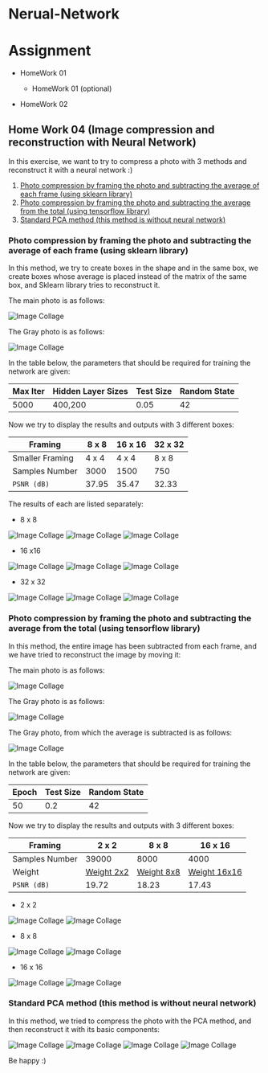 # Nerual-Network

# Assignment 
+ HomeWork 01
  
    + HomeWork 01 (optional)
+ HomeWork 02


## Home Work 04 (Image compression and reconstruction with Neural Network)
In this exercise, we want to try to compress a photo with 3 methods and reconstruct it with a neural network :)

1. [Photo compression by framing the photo and subtracting the average of each frame (using sklearn library)](https://github.com/SMSajadi99/Nerual-Network/blob/main/README.md#photo-compression-by-framing-the-photo-and-subtracting-the-average-of-each-frame-using-sklearn-library)
2. [Photo compression by framing the photo and subtracting the average from the total (using tensorflow library)](https://github.com/SMSajadi99/Nerual-Network/blob/main/README.md#photo-compression-by-framing-the-photo-and-subtracting-the-average-from-the-total-using-tensorflow-library)
3. [Standard PCA method (this method is without neural network)](https://github.com/SMSajadi99/Nerual-Network/blob/main/README.md#standard-pca-method-this-method-is-without-neural-network)

 ### Photo compression by framing the photo and subtracting the average of each frame (using sklearn library)

In this method, we try to create boxes in the shape and in the same box, we create boxes whose average is placed instead of the matrix of the same box, and Sklearn library tries to reconstruct it.

The main photo is as follows:

![Image Collage](https://github.com/SMSajadi99/Nerual-Network/blob/main/assinments/4/Method01/16x16-1500/face.jpg)

The Gray photo is as follows:

![Image Collage](https://github.com/SMSajadi99/Nerual-Network/blob/main/assinments/4/Method01/16x16-1500/bw_face.jpg)


In the table below, the parameters that should be required for training the network are given:

Max Iter | Hidden Layer Sizes | Test Size | Random State
--- | --- | --- | ---
5000 | 400,200 | 0.05 | 42

Now we try to display the results and outputs with 3 different boxes:

Framing | 8 x 8 | 16 x 16 | 32 x 32
--- | --- | --- | ---
Smaller Framing | 4 x 4 | 4 x 4 | 8 x 8
Samples Number | 3000 | 1500 | 750
`PSNR (dB)` | 37.95 | 35.47  | 32.33

The results of each are listed separately:

* 8 x 8

![Image Collage](https://github.com/SMSajadi99/Nerual-Network/blob/main/assinments/4/Method01/8x8-3000/combined_image.png)
![Image Collage](https://github.com/SMSajadi99/Nerual-Network/blob/main/assinments/4/Method01/8x8-3000/combined_image_com.png)
![Image Collage](https://github.com/SMSajadi99/Nerual-Network/blob/main/assinments/4/Method01/8x8-3000/combined_image_results.png)

  
* 16 x16

![Image Collage](https://github.com/SMSajadi99/Nerual-Network/blob/main/assinments/4/Method01/16x16-1500/combined_image.png)
![Image Collage](https://github.com/SMSajadi99/Nerual-Network/blob/main/assinments/4/Method01/16x16-1500/combined_image_com.png)
![Image Collage](https://github.com/SMSajadi99/Nerual-Network/blob/main/assinments/4/Method01/16x16-1500/combined_image_results.png)

* 32 x 32

![Image Collage](https://github.com/SMSajadi99/Nerual-Network/blob/main/assinments/4/Method01/32x32-750/combined_image.png)
![Image Collage](https://github.com/SMSajadi99/Nerual-Network/blob/main/assinments/4/Method01/32x32-750/combined_image_com.png)
![Image Collage](https://github.com/SMSajadi99/Nerual-Network/blob/main/assinments/4/Method01/32x32-750/combined_image_results.png)




 ### Photo compression by framing the photo and subtracting the average from the total (using tensorflow library)
 
In this method, the entire image has been subtracted from each frame, and we have tried to reconstruct the image by moving it:

The main photo is as follows:

![Image Collage](https://github.com/SMSajadi99/Nerual-Network/blob/main/assinments/4/Method01/16x16-1500/face.jpg)

The Gray photo is as follows:

![Image Collage](https://github.com/SMSajadi99/Nerual-Network/blob/main/assinments/4/Method01/16x16-1500/bw_face.jpg)

The Gray photo, from which the average is subtracted is as follows:

![Image Collage](https://github.com/SMSajadi99/Nerual-Network/blob/main/assinments/4/Method02/16x16/reconstructed_com_image.jpg)


In the table below, the parameters that should be required for training the network are given:

Epoch |  Test Size | Random State
--- | --- | ---
50 |  0.2 | 42

Now we try to display the results and outputs with 3 different boxes:

Framing | 2 x 2 | 8 x 8 | 16 x 16
--- | --- | --- | ---
Samples Number | 39000 | 8000 | 4000
Weight | [Weight 2x2](https://github.com/SMSajadi99/Nerual-Network/blob/main/assinments/4/Method02/2x2/image_translation_model_2x2.h5) | [Weight 8x8](https://github.com/SMSajadi99/Nerual-Network/blob/main/assinments/4/Method02/8x8/image_translation_model_8x8.h5) | [Weight 16x16](https://github.com/SMSajadi99/Nerual-Network/blob/main/assinments/4/Method02/16x16/image_translation_model_16x16.h5)
`PSNR (dB)` | 19.72 | 18.23  | 17.43


* 2 x 2


![Image Collage](https://github.com/SMSajadi99/Nerual-Network/blob/main/assinments/4/Method02/2x2/bw_face.jpg)
![Image Collage](https://github.com/SMSajadi99/Nerual-Network/blob/main/assinments/4/Method02/2x2/reconstructed_final_2x2.jpg)


* 8 x 8


![Image Collage](https://github.com/SMSajadi99/Nerual-Network/blob/main/assinments/4/Method02/8x8/bw_face.jpg)
![Image Collage](https://github.com/SMSajadi99/Nerual-Network/blob/main/assinments/4/Method02/8x8/reconstructed_final_image_8x8.jpg)



* 16 x 16


![Image Collage](https://github.com/SMSajadi99/Nerual-Network/blob/main/assinments/4/Method02/8x8/bw_face.jpg)
![Image Collage](https://github.com/SMSajadi99/Nerual-Network/blob/main/assinments/4/Method02/16x16/reconstructed_final_image_16x16.jpg)

 
 

 ### Standard PCA method (this method is without neural network)
 
In this method, we tried to compress the photo with the PCA method, and then reconstruct it with its basic components:

![Image Collage](https://github.com/SMSajadi99/Nerual-Network/blob/main/assinments/4/Method03/bw_face.png)
![Image Collage](https://github.com/SMSajadi99/Nerual-Network/blob/main/assinments/4/Method03/bw_face.png)
![Image Collage](https://github.com/SMSajadi99/Nerual-Network/blob/main/assinments/4/Method03/Recom_150_PCA_fac.png)
![Image Collage](https://github.com/SMSajadi99/Nerual-Network/blob/main/assinments/4/Method03/Recom_all_PCA_fac.png)


Be happy :)
 

